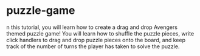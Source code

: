 # puzzle-game
n this tutorial, you will learn how to create a drag and drop Avengers themed puzzle game! You will learn how to shuffle the puzzle pieces, write click handlers to drag and drop puzzle pieces onto the board, and keep track of the number of turns the player has taken to solve the puzzle.
